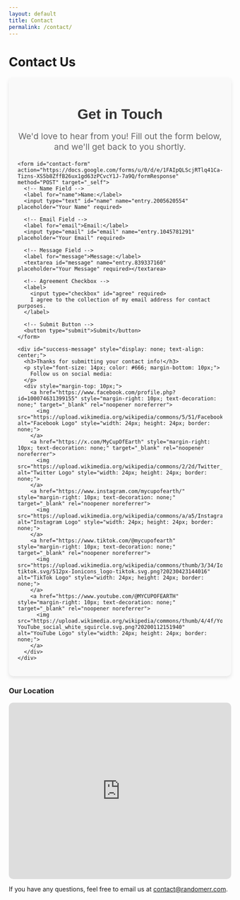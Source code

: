 ```yaml
---
layout: default
title: Contact
permalink: /contact/
---
```


# Contact Us

<main>

  <div class="form-container">
    <h2>Get in Touch</h2>
    <p class="form-description">We'd love to hear from you! Fill out the form below, and we'll get back to you shortly.</p>

    <form id="contact-form" action="https://docs.google.com/forms/u/0/d/e/1FAIpQLScjRTlq41Ca-Tizns-XS5b8ZffB26ux1gd63zPCvcY1J-7a9Q/formResponse" method="POST" target="_self">
      <!-- Name Field -->
      <label for="name">Name:</label>
      <input type="text" id="name" name="entry.2005620554" placeholder="Your Name" required>
      
      <!-- Email Field -->
      <label for="email">Email:</label>
      <input type="email" id="email" name="entry.1045781291" placeholder="Your Email" required>
      
      <!-- Message Field -->
      <label for="message">Message:</label>
      <textarea id="message" name="entry.839337160" placeholder="Your Message" required></textarea>

      <!-- Agreement Checkbox -->
      <label>
        <input type="checkbox" id="agree" required>
        I agree to the collection of my email address for contact purposes.
      </label>

      <!-- Submit Button -->
      <button type="submit">Submit</button>
    </form>

    <div id="success-message" style="display: none; text-align: center;">
      <h3>Thanks for submitting your contact info!</h3>
      <p style="font-size: 14px; color: #666; margin-bottom: 10px;">
        Follow us on social media:
      </p>
      <div style="margin-top: 10px;">
        <a href="https://www.facebook.com/profile.php?id=100074631399155" style="margin-right: 10px; text-decoration: none;" target="_blank" rel="noopener noreferrer">
          <img src="https://upload.wikimedia.org/wikipedia/commons/5/51/Facebook_f_logo_%282019%29.svg" alt="Facebook Logo" style="width: 24px; height: 24px; border: none;">
        </a>
        <a href="https://x.com/MyCupOfEarth" style="margin-right: 10px; text-decoration: none;" target="_blank" rel="noopener noreferrer">
          <img src="https://upload.wikimedia.org/wikipedia/commons/2/2d/Twitter_X.png" alt="Twitter Logo" style="width: 24px; height: 24px; border: none;">
        </a>
        <a href="https://www.instagram.com/mycupofearth/" style="margin-right: 10px; text-decoration: none;" target="_blank" rel="noopener noreferrer">
          <img src="https://upload.wikimedia.org/wikipedia/commons/a/a5/Instagram_icon.png" alt="Instagram Logo" style="width: 24px; height: 24px; border: none;">
        </a>
        <a href="https://www.tiktok.com/@mycupofearth" style="margin-right: 10px; text-decoration: none;" target="_blank" rel="noopener noreferrer">
          <img src="https://upload.wikimedia.org/wikipedia/commons/thumb/3/34/Ionicons_logo-tiktok.svg/512px-Ionicons_logo-tiktok.svg.png?20230423144016" alt="TikTok Logo" style="width: 24px; height: 24px; border: none;">
        </a>
        <a href="https://www.youtube.com/@MYCUPOFEARTH" style="margin-right: 10px; text-decoration: none;" target="_blank" rel="noopener noreferrer">
          <img src="https://upload.wikimedia.org/wikipedia/commons/thumb/4/4f/YouTube_social_white_squircle.svg/512px-YouTube_social_white_squircle.svg.png?20200112151940" alt="YouTube Logo" style="width: 24px; height: 24px; border: none;">
        </a>
      </div>
    </div>
  </div>

  <div class="google-map-container">
    <h3>Our Location</h3>
    <iframe id="google-map" class="google-map" src="https://www.google.com/maps/embed/v1/place?key=AIzaSyCNCmAGyN4bJYu5qeLgbASzZafm-M5TA_o&amp;language=en&amp;zoom=16&amp;q=942%20Meldon%20Ave%20Donora%2C%20PA%2015033" allowfullscreen="" title="Location on map"></iframe>
  </div>

  <div class="contact-email">
    <p>If you have any questions, feel free to email us at <a href="mailto:contact@randomerr.com">contact@randomerr.com</a>.</p>
  </div>

  <style>
    /* Container for the form */
    .form-container {
      max-width: 800px;
      margin: 0 auto;
      padding: 20px;
      background-color: #f9f9f9;
      border-radius: 10px;
      box-shadow: 0 4px 8px rgba(0, 0, 0, 0.1);
    }

    /* Form heading */
    .form-container h2 {
      font-family: 'Arial', sans-serif;
      font-size: 2rem;
      color: #333;
      text-align: center;
      margin-bottom: 10px;
    }

    /* Description text */
    .form-description {
      font-size: 1.2rem;
      color: #666;
      text-align: center;
      margin-bottom: 20px;
    }

    /* Submit Button */
    button {
      background-color: #28a745; /* Green background */
      color: white; /* White text */
      border: none; /* No border */
      padding: 10px 20px; /* Padding */
      font-size: 1rem; /* Font size */
      cursor: pointer; /* Pointer cursor on hover */
      border-radius: 5px; /* Rounded corners */
    }

    button:hover {
      background-color: #218838; /* Darker green on hover */
    }

    /* Styling for the map */
    .google-map-container {
      margin-top: 20px;
    }

    .google-map {
      width: 100%;
      height: 400px;
      border: none;
      border-radius: 10px;
    }

    /* Responsive adjustments */
    @media (max-width: 768px) {
      .form-container {
        padding: 15px;
      }

      .form-container h2 {
        font-size: 1.5rem;
      }

      .form-description {
        font-size: 1rem;
      }
    }
  </style>

  <script>
    document.getElementById('contact-form').addEventListener('submit', function(e) {
      e.preventDefault();  // Prevent default form submission

      // Check if the agreement checkbox is checked
      const agreementCheckbox = document.getElementById('agree');
      if (!agreementCheckbox.checked) {
        alert("Please agree to the email collection terms.");
        return;
      }

      // Prepare form data for submission
      const form = e.target;
      const formData = new FormData(form);

      // Submit form data to Google Forms
      fetch(form.action, {
        method: 'POST',
        body: formData,
        mode: 'no-cors'  // Avoid CORS issues
      }).then(() => {
        // Hide the form and show the success message
        form.style.display = 'none';
        document.getElementById('success-message').style.display = 'block';
      }).catch((error) => {
        console.error('Error!', error.message);
      });
    });
  </script>
</main>
